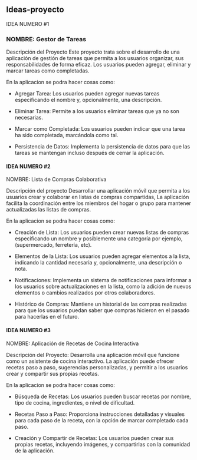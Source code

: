 ## Ideas-proyecto
<p>
IDEA NUMERO #1
</p>

### NOMBRE: Gestor de Tareas
<p>
Descripción del Proyecto Este proyecto trata sobre el desarrollo de una aplicación de gestión de tareas que permita a los usuarios organizar, sus responsabilidades de forma eficaz. Los usuarios pueden agregar, eliminar y marcar tareas como completadas.
</p>
En la aplicacion se podra hacer cosas como:

- Agregar Tarea: Los usuarios pueden agregar nuevas tareas especificando el nombre y, opcionalmente, una descripción.

- Eliminar Tarea: Permite a los usuarios eliminar tareas que ya no son necesarias.

- Marcar como Completada: Los usuarios pueden indicar que una tarea ha sido completada, marcándola como tal.

- Persistencia de Datos: Implementa la persistencia de datos para que las tareas se mantengan incluso después de cerrar la aplicación.

#### IDEA NUMERO #2

NOMBRE: Lista de Compras Colaborativa
<p>
Descripción del proyecto Desarrollar una aplicación móvil que permita a los usuarios crear y colaborar en listas de compras compartidas, La aplicación facilita la coordinación entre los miembros del hogar o grupo para mantener actualizadas las listas de compras.
</p>
En la aplicacion se podra hacer cosas como:

- Creación de Lista: Los usuarios pueden crear nuevas listas de compras especificando un nombre y posiblemente una categoría por ejemplo,(supermercado, ferretería, etc).

- Elementos de la Lista: Los usuarios pueden agregar elementos a la lista, indicando la cantidad necesaria y, opcionalmente, una descripción o nota.

- Notificaciones: Implementa un sistema de notificaciones para informar a los usuarios sobre actualizaciones en la lista, como la adición de nuevos elementos o cambios realizados por otros colaboradores.

- Histórico de Compras: Mantiene un historial de las compras realizadas para que los usuarios puedan saber que compras hicieron en el pasado para hacerlas en el futuro.

#### IDEA NUMERO #3

NOMBRE: Aplicación de Recetas de Cocina Interactiva
<p>
Descripción del Proyecto: Desarrolla una aplicación móvil que funcione como un asistente de cocina interactivo. La aplicación puede ofrecer recetas paso a paso, sugerencias personalizadas, y permitir a los usuarios crear y compartir sus propias recetas.
</p>

En la aplicacion se podra hacer cosas como:

- Búsqueda de Recetas: Los usuarios pueden buscar recetas por nombre, tipo de cocina, ingredientes, o nivel de dificultad.

- Recetas Paso a Paso: Proporciona instrucciones detalladas y visuales para cada paso de la receta, con la opción de marcar completado cada paso.

- Creación y Compartir de Recetas: Los usuarios pueden crear sus propias recetas, incluyendo imágenes, y compartirlas con la comunidad de la aplicación.
